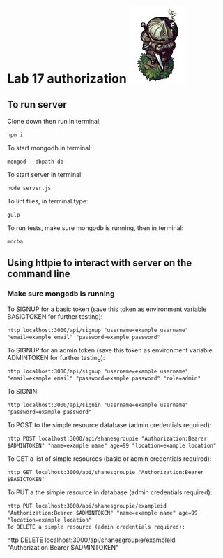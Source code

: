 # Lab 17 authorization ![idle](./assets/siegward.gif)

## To run server
Clone down then run in terminal:
```
npm i
```
To start mongodb in terminal:
```
mongod --dbpath db
```
To start server in terminal:
```
node server.js
```
To lint files, in terminal type:
```
gulp
```

To run tests, make sure mongodb is running, then in terminal:
```
mocha
```


## Using httpie to interact with server on the command line
### Make sure mongodb is running
To SIGNUP for a basic token (save this token as environment variable BASICTOKEN for further testing):
```
http localhost:3000/api/signup "username=example username" "email=example email" "password=example password"
```
To SIGNUP for an admin token (save this token as environment variable ADMINTOKEN for further testing):
```
http localhost:3000/api/signup "username=example username" "email=example email" "password=example password" "role=admin"
```
To SIGNIN:
```
http localhost:3000/api/signin "username=example username" "password=example password"
```
To POST to the simple resource database (admin credentials required):
```
http POST localhost:3000/api/shanesgroupie "Authorization:Bearer $ADMINTOKEN" "name=example name" age=99 "location=example location"
```
To GET a list of simple resources (basic or admin credentials required):
```
http GET localhost:3000/api/shanesgroupie "Authorization:Bearer $BASICTOKEN"
```
To PUT a the simple resource in database (admin credentials required):
```
http PUT localhost:3000/api/shanesgroupie/exampleid "Authorization:Bearer $ADMINTOKEN" "name=example name" age=99 "location=example location"
To DELETE a simple resource (admin credentials required):
```
http DELETE localhost:3000/api/shanesgroupie/exampleid "Authorization:Bearer $ADMINTOKEN"
```
